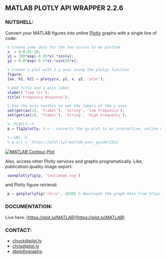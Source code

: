 ## MATLAB PLOTLY API WRAPPER 2.2.6

### NUTSHELL:

Convert your MATLAB figures into online [Plotly](https://plot.ly) graphs with a single line of code:

```MATLAB
 % Create some data for the two curves to be plotted
 x  = 0:0.01:20;
 y1 = 200*exp(-0.05*x).*sin(x);
 y2 = 0.8*exp(-0.5*x).*sin(10*x);

 % Create a plot with 2 y axes using the plotyy function
 figure;
 [ax, h1, h2] = plotyy(x, y1, x, y2, 'plot');

 % Add title and x axis label
 xlabel('Time (s)');
 title('Frequency Response');

 % Use the axis handles to set the labels of the y axes
 set(get(ax(1), 'Ylabel'), 'String', 'Low Frequency');
 set(get(ax(2), 'Ylabel'), 'String', 'High Frequency');

 %--PLOTLY--%
 p = fig2plotly; % <-- converts the yy-plot to an interactive, online version.

 %--URL--%
 % p.url = 'https://plot.ly/~matlab_user_guide/1522'

```

[![MATLAB Contour Plot](https://plot.ly/~matlab_user_guide/1522.png)](https://plot.ly/~matlab_user_guide/1522)

Also, access other Plotly services and graphs programatically. Like, publication-quality image export:

```MATLAB
 saveplotlyfig(p, 'testimage.svg')
```

and Plotly figure retrieval:

```MATLAB
 p = getplotlyfig('chris', 1638) % downloads the graph data from https://plot.ly/~chris/1638
```

### DOCUMENTATION:
Live here: [https://plot.ly/MATLAB](https://plot.ly/MATLAB)

### CONTACT:
- <chuck@plot.ly>
- <chris@plot.ly>
- [@plotlygraphs](https://twitter.com/plotlygraphs)
